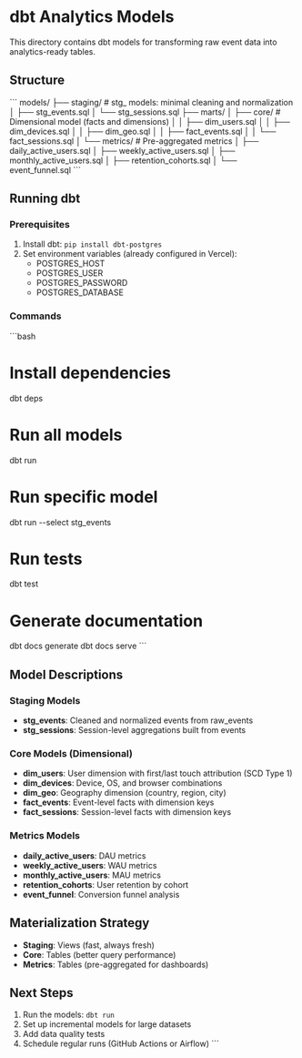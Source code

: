 # dbt Analytics Models

This directory contains dbt models for transforming raw event data into analytics-ready tables.

## Structure

\`\`\`
models/
├── staging/          # stg_ models: minimal cleaning and normalization
│   ├── stg_events.sql
│   └── stg_sessions.sql
├── marts/
│   ├── core/        # Dimensional model (facts and dimensions)
│   │   ├── dim_users.sql
│   │   ├── dim_devices.sql
│   │   ├── dim_geo.sql
│   │   ├── fact_events.sql
│   │   └── fact_sessions.sql
│   └── metrics/     # Pre-aggregated metrics
│       ├── daily_active_users.sql
│       ├── weekly_active_users.sql
│       ├── monthly_active_users.sql
│       ├── retention_cohorts.sql
│       └── event_funnel.sql
\`\`\`

## Running dbt

### Prerequisites

1. Install dbt: `pip install dbt-postgres`
2. Set environment variables (already configured in Vercel):
   - POSTGRES_HOST
   - POSTGRES_USER
   - POSTGRES_PASSWORD
   - POSTGRES_DATABASE

### Commands

\`\`\`bash
# Install dependencies
dbt deps

# Run all models
dbt run

# Run specific model
dbt run --select stg_events

# Run tests
dbt test

# Generate documentation
dbt docs generate
dbt docs serve
\`\`\`

## Model Descriptions

### Staging Models

- **stg_events**: Cleaned and normalized events from raw_events
- **stg_sessions**: Session-level aggregations built from events

### Core Models (Dimensional)

- **dim_users**: User dimension with first/last touch attribution (SCD Type 1)
- **dim_devices**: Device, OS, and browser combinations
- **dim_geo**: Geography dimension (country, region, city)
- **fact_events**: Event-level facts with dimension keys
- **fact_sessions**: Session-level facts with dimension keys

### Metrics Models

- **daily_active_users**: DAU metrics
- **weekly_active_users**: WAU metrics
- **monthly_active_users**: MAU metrics
- **retention_cohorts**: User retention by cohort
- **event_funnel**: Conversion funnel analysis

## Materialization Strategy

- **Staging**: Views (fast, always fresh)
- **Core**: Tables (better query performance)
- **Metrics**: Tables (pre-aggregated for dashboards)

## Next Steps

1. Run the models: `dbt run`
2. Set up incremental models for large datasets
3. Add data quality tests
4. Schedule regular runs (GitHub Actions or Airflow)
\`\`\`

```json file="" isHidden
